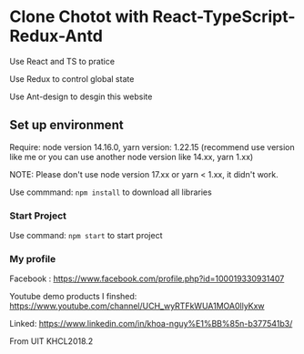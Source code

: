 # Clone Chotot with React-TypeScript-Redux-Antd

Use React and TS to pratice

Use Redux to control global state

Use Ant-design to desgin this website

## Set up environment

Require: node version 14.16.0, yarn version: 1.22.15 (recommend use version like me or you can use another node version like 14.xx, yarn 1.xx)

NOTE: Please don't use node version 17.xx or yarn < 1.xx, it didn't work.

Use commmand: `npm install` to download all libraries

### Start Project

Use command: `npm start` to start project


### My profile

Facebook : https://www.facebook.com/profile.php?id=100019330931407

Youtube demo products I finshed: https://www.youtube.com/channel/UCH_wyRTFkWUA1MOA0llyKxw

Linked: https://www.linkedin.com/in/khoa-nguy%E1%BB%85n-b377541b3/

From UIT KHCL2018.2 

